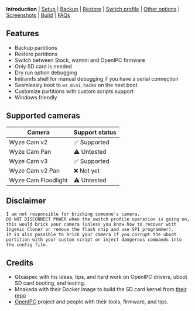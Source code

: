 **Introduction** | [Setup](README_setup.md) | [Backup](README_backup.md) | [Restore](README_restore.md) | [Switch profile](README_switch_profile.md) | [Other options](README_other_options.md) | [Screenshots](README_screenshots.md) | [Build](README_build.md) | [FAQs](README_FAQs.md)



## Features

- Backup partitions
- Restore partitions
- Switch between Stock, wzmini and OpenIPC firmware
- Only SD card is needed
- Dry run option debugging
- Initramfs shell for manual debugging if you have a serial connection
- Seamlessly boot to `wz_mini_hacks` on the next boot
- Customize partitions with custom scripts support
- Windows friendly

## Supported cameras

| Camera              | Support status |
| ------------------- | -------------- |
| Wyze Cam v2         | ✅ Supported   |
| Wyze Cam Pan        | ⚠️ Untested    |
| Wyze Cam v3         | ✅ Supported   |
| Wyze Cam v2 Pan     | ❌ Not yet     |
| Wyze Cam Floodlight | ⚠️ Untested    |

## Disclaimer

```
I am not responsible for bricking someone's camera.
DO NOT DISCONNECT POWER when the switch profile operation is going on, this would brick your camera (unless you know how to recover with Ingenic Cloner or remove the flash chip and use SPI programmer).
It is also possible to brick your camera if you corrupt the uboot partition with your custom script or inject dangerous commands into the config file.
```

## Credits

- Gtxaspec with his ideas, tips, and hard work on OpenIPC drivers, uboot SD card booting, and testing.
- Mnakada with their Docker image to build the SD card kernel from [their repo](https://github.com/mnakada/atomcam_tools)
- [OpenIPC](https://github.com/OpenIPC) project and people with their tools, firmware, and tips.
